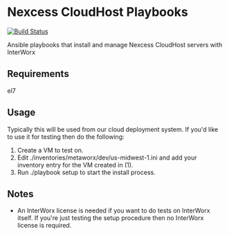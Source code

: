 Nexcess CloudHost Playbooks
===========================

[![Build Status](https://app.travis-ci.com/nexcess/ansible-playbook-cloudhost.svg?branch=master)](https://app.travis-ci.com/github/nexcess/ansible-playbook-cloudhost)

Ansible playbooks that install and manage Nexcess CloudHost servers with InterWorx

Requirements
------------

el7

Usage
-----

Typically this will be used from our cloud deployment system.  If you'd like to use it for testing then do the following:

1. Create a VM to test on.
2. Edit ./inventories/metaworx/dev/us-midwest-1.ini and add your inventory entry for the VM created in (1).
3. Run ./playbook setup to start the install process.

Notes
-----

- An InterWorx license is needed if you want to do tests on InterWorx itself.  If you're just testing the setup procedure then no InterWorx license is required.
